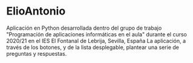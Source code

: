 # ElioAntonio
Aplicación en Python desarrollada dentro del grupo de trabajo "Programación de aplicaciones informáticas en el aula" durante el curso 2020/21 en el IES El Fontanal de Lebrija, Sevilla, España
La aplicación, a través de los botones, y de la lista desplegable, plantear una serie de preguntas y respuestas. 
